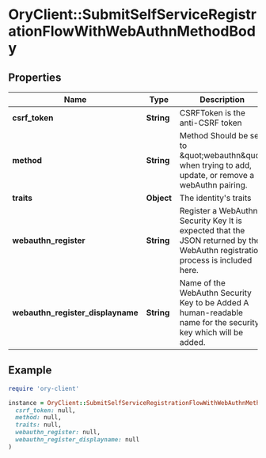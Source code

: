 # OryClient::SubmitSelfServiceRegistrationFlowWithWebAuthnMethodBody

## Properties

| Name | Type | Description | Notes |
| ---- | ---- | ----------- | ----- |
| **csrf_token** | **String** | CSRFToken is the anti-CSRF token | [optional] |
| **method** | **String** | Method  Should be set to \&quot;webauthn\&quot; when trying to add, update, or remove a webAuthn pairing. |  |
| **traits** | **Object** | The identity&#39;s traits |  |
| **webauthn_register** | **String** | Register a WebAuthn Security Key  It is expected that the JSON returned by the WebAuthn registration process is included here. | [optional] |
| **webauthn_register_displayname** | **String** | Name of the WebAuthn Security Key to be Added  A human-readable name for the security key which will be added. | [optional] |

## Example

```ruby
require 'ory-client'

instance = OryClient::SubmitSelfServiceRegistrationFlowWithWebAuthnMethodBody.new(
  csrf_token: null,
  method: null,
  traits: null,
  webauthn_register: null,
  webauthn_register_displayname: null
)
```

